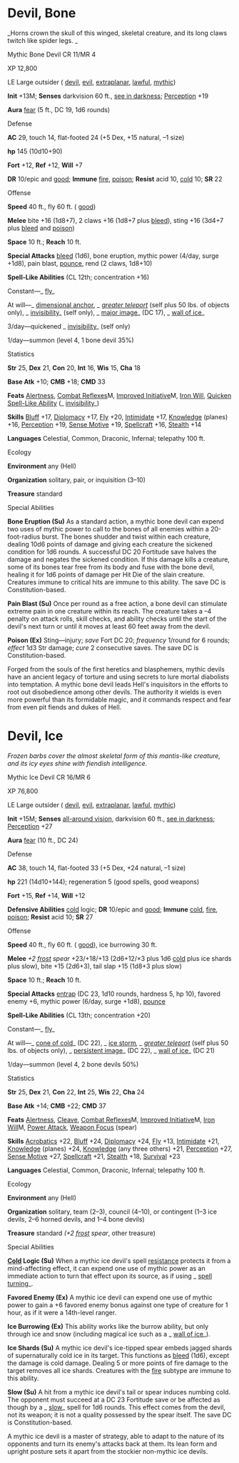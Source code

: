# Devil, Bone

_Horns crown the skull of this winged, skeletal creature, and its long claws twitch like spider legs. _

Mythic Bone Devil CR 11/MR 4

XP 12,800

LE Large outsider ( [devil](/pathfinderRPG/prd/monsters/creatureTypes.html#_devil-subtype), [evil](/pathfinderRPG/prd/monsters/creatureTypes.html#_evil-subtype), [extraplanar](/pathfinderRPG/prd/monsters/creatureTypes.html#_extraplanar-subtype), [lawful](/pathfinderRPG/prd/monsters/creatureTypes.html#_lawful-subtype), [mythic](/pathfinderRPG/prd/mythicAdventures/mythicMonsters.html#_mythic-subtype))

**Init** +13M; **Senses** darkvision 60 ft., [see in darkness](/pathfinderRPG/prd/monsters/universalMonsterRules.html#_see-in-darkness); [Perception](/pathfinderRPG/prd/skills/perception.html#_perception) +19

**Aura** [fear](/pathfinderRPG/prd/monsters/universalMonsterRules.html#_fear) (5 ft., DC 19, 1d6 rounds)

Defense

**AC** 29, touch 14, flat-footed 24 (+5 Dex, +15 natural, –1 size)

**hp** 145 (10d10+90)

**Fort** +12, **Ref** +12, **Will** +7

**DR** 10/epic and [good](/pathfinderRPG/prd/monsters/creatureTypes.html#_good-subtype); **Immune** [fire](/pathfinderRPG/prd/monsters/creatureTypes.html#_fire-subtype), [poison](/pathfinderRPG/prd/monsters/universalMonsterRules.html#_poison); **Resist** acid 10, [cold](/pathfinderRPG/prd/monsters/creatureTypes.html#_cold-subtype) 10; **SR** 22

Offense

**Speed** 40 ft., fly 60 ft. ( [good](/pathfinderRPG/prd/monsters/creatureTypes.html#_good-subtype))

**Melee** bite +16 (1d8+7), 2 claws +16 (1d8+7 plus [bleed](/pathfinderRPG/prd/monsters/universalMonsterRules.html#_bleed)), sting +16 (3d4+7 plus [bleed](/pathfinderRPG/prd/monsters/universalMonsterRules.html#_bleed) and [poison](/pathfinderRPG/prd/monsters/universalMonsterRules.html#_poison))

**Space** 10 ft.; **Reach** 10 ft.

**Special Attacks** [bleed](/pathfinderRPG/prd/monsters/universalMonsterRules.html#_bleed) (1d6), bone eruption, mythic power (4/day, surge +1d8), pain blast, [pounce](/pathfinderRPG/prd/monsters/universalMonsterRules.html#_pounce), rend (2 claws, 1d8+10)

**Spell-Like Abilities** (CL 12th; concentration +16)

Constant—_ [fly](/pathfinderRPG/prd/spells/fly.html)_

At will—_ [dimensional anchor](/pathfinderRPG/prd/spells/dimensionalAnchor.html#_dimensional)_, _ [greater teleport](/pathfinderRPG/prd/spells/teleport.html#_teleport-greater)_ (self plus 50 lbs. of objects only), _ [invisibility](/pathfinderRPG/prd/spells/invisibility.html#_invisibility)_ (self only), _ [major image](/pathfinderRPG/prd/spells/majorImage.html#_major-image)_ (DC 17), _ [wall of ice](/pathfinderRPG/prd/spells/wallOfIce.html#_wall-of-ice)_

3/day—quickened _ [invisibility](/pathfinderRPG/prd/spells/invisibility.html#_invisibility)_ (self only)

1/day—summon (level 4, 1 bone devil 35%)

Statistics

**Str** 25, **Dex** 21, **Con** 20, **Int** 16, **Wis** 15, **Cha** 18

**Base Atk** +10; **CMB** +18; **CMD** 33

**Feats** [Alertness](/pathfinderRPG/prd/feats.html#_alertness), [Combat Reflexes](/pathfinderRPG/prd/mythicAdventures/mythicFeats.html#_combat-reflexes-mythic)M, [Improved Initiative](/pathfinderRPG/prd/mythicAdventures/mythicFeats.html#_improved-initiative-mythic)M, [Iron Will](/pathfinderRPG/prd/feats.html#_iron-will), [Quicken Spell-Like Ability](/pathfinderRPG/prd/monsters/monsterFeats.html#_quicken-spell-like-ability) (_ [invisibility](/pathfinderRPG/prd/spells/invisibility.html#_invisibility)_)

**Skills** [Bluff](/pathfinderRPG/prd/skills/bluff.html#_bluff) +17, [Diplomacy](/pathfinderRPG/prd/skills/diplomacy.html#_diplomacy) +17, [Fly](/pathfinderRPG/prd/skills/fly.html#_fly) +20, [Intimidate](/pathfinderRPG/prd/skills/intimidate.html#_intimidate) +17, [Knowledge](/pathfinderRPG/prd/skills/knowledge.html#_knowledge) (planes) +16, [Perception](/pathfinderRPG/prd/skills/perception.html#_perception) +19, [Sense Motive](/pathfinderRPG/prd/skills/senseMotive.html#_sense-motive) +19, [Spellcraft](/pathfinderRPG/prd/skills/spellcraft.html#_spellcraft) +16, [Stealth](/pathfinderRPG/prd/skills/stealth.html#_stealth) +14

**Languages** Celestial, Common, Draconic, Infernal; telepathy 100 ft.

Ecology

**Environment** any (Hell)

**Organization** solitary, pair, or inquisition (3–10)

**Treasure** standard

Special Abilities

**Bone Eruption (Su)** As a standard action, a mythic bone devil can expend two uses of mythic power to call to the bones of all enemies within a 20-foot-radius burst. The bones shudder and twist within each creature, dealing 10d6 points of damage and giving each creature the sickened condition for 1d6 rounds. A successful DC 20 Fortitude save halves the damage and negates the sickened condition. If this damage kills a creature, some of its bones tear free from its body and fuse with the bone devil, healing it for 1d6 points of damage per Hit Die of the slain creature. Creatures immune to critical hits are immune to this ability. The save DC is Constitution-based.

**Pain Blast (Su)** Once per round as a free action, a bone devil can stimulate extreme pain in one creature within its reach. The creature takes a –4 penalty on attack rolls, skill checks, and ability checks until the start of the devil's next turn or until it moves at least 60 feet away from the devil.

**Poison (Ex)** Sting—injury; _save_ Fort DC 20; _frequency_ 1/round for 6 rounds; _effect_ 1d3 Str damage; _cure_ 2 consecutive saves. The save DC is Constitution-based.

Forged from the souls of the first heretics and blasphemers, mythic devils have an ancient legacy of torture and using secrets to lure mortal diabolists into temptation. A mythic bone devil leads Hell's inquisitors in the efforts to root out disobedience among other devils. The authority it wields is even more powerful than its formidable magic, and it commands respect and fear from even pit fiends and dukes of Hell.

# Devil, Ice

_Frozen barbs cover the almost skeletal form of this mantis-like creature, and its icy eyes shine with fiendish intelligence._

Mythic Ice Devil CR 16/MR 6

XP 76,800

LE Large outsider ( [devil](/pathfinderRPG/prd/monsters/creatureTypes.html#_devil-subtype), [evil](/pathfinderRPG/prd/monsters/creatureTypes.html#_evil-subtype), [extraplanar](/pathfinderRPG/prd/monsters/creatureTypes.html#_extraplanar-subtype), [lawful](/pathfinderRPG/prd/monsters/creatureTypes.html#_lawful-subtype), [mythic](/pathfinderRPG/prd/mythicAdventures/mythicMonsters.html#_mythic-subtype))

**Init** +15M; **Senses** [all-around vision](/pathfinderRPG/prd/monsters/universalMonsterRules.html#_all-around-vision), darkvision 60 ft., [see in darkness](/pathfinderRPG/prd/monsters/universalMonsterRules.html#_see-in-darkness); [Perception](/pathfinderRPG/prd/skills/perception.html#_perception) +27

**Aura** [fear](/pathfinderRPG/prd/monsters/universalMonsterRules.html#_fear) (10 ft., DC 24)

Defense

**AC** 38, touch 14, flat-footed 33 (+5 Dex, +24 natural, –1 size)

**hp** 221 (14d10+144); regeneration 5 (good spells, good weapons)

**Fort** +15, **Ref** +14, **Will** +12

**Defensive Abilities** [cold](/pathfinderRPG/prd/monsters/creatureTypes.html#_cold-subtype) logic; **DR** 10/epic and [good](/pathfinderRPG/prd/monsters/creatureTypes.html#_good-subtype); **Immune** [cold](/pathfinderRPG/prd/monsters/creatureTypes.html#_cold-subtype), [fire](/pathfinderRPG/prd/monsters/creatureTypes.html#_fire-subtype), [poison](/pathfinderRPG/prd/monsters/universalMonsterRules.html#_poison); **Resist** acid 10; **SR** 27

Offense

**Speed** 40 ft., fly 60 ft. ( [good](/pathfinderRPG/prd/monsters/creatureTypes.html#_good-subtype)), ice burrowing 30 ft.

**Melee** _+2 [frost](/pathfinderRPG/prd/magicItems/weapons.html#_weapons-frost) spear_ +23/+18/+13 (2d6+12/×3 plus 1d6 [cold](/pathfinderRPG/prd/monsters/creatureTypes.html#_cold-subtype) plus ice shards plus slow), bite +15 (2d6+3), tail slap +15 (1d8+3 plus slow)

**Space** 10 ft.; **Reach** 10 ft.

**Special Attacks** [entrap](/pathfinderRPG/prd/monsters/universalMonsterRules.html#_entrap-(ex-or-su)) (DC 23, 1d10 rounds, hardness 5, hp 10), favored enemy +6, mythic power (6/day, surge +1d8), [pounce](/pathfinderRPG/prd/monsters/universalMonsterRules.html#_pounce)

**Spell-Like Abilities** (CL 13th; concentration +20)

Constant—_ [fly](/pathfinderRPG/prd/spells/fly.html)_

At will—_ [cone of cold](/pathfinderRPG/prd/spells/coneOfCold.html#_cone-of-cold)_ (DC 22), _ [ice storm](/pathfinderRPG/prd/spells/iceStorm.html#_ice-storm)_, _ [greater teleport](/pathfinderRPG/prd/spells/teleport.html#_teleport-greater)_ (self plus 50 lbs. of objects only), _ [persistent image](/pathfinderRPG/prd/spells/persistentImage.html#_persistent-image)_ (DC 22), _ [wall of ice](/pathfinderRPG/prd/spells/wallOfIce.html#_wall-of-ice)_ (DC 21)

1/day—summon (level 4, 2 bone devils 50%)

Statistics

**Str** 25, **Dex** 21, **Con** 22, **Int** 25, **Wis** 22, **Cha** 24

**Base Atk** +14; **CMB** +22; **CMD** 37

**Feats** [Alertness](/pathfinderRPG/prd/feats.html#_alertness), [Cleave](/pathfinderRPG/prd/feats.html#_cleave), [Combat Reflexes](/pathfinderRPG/prd/mythicAdventures/mythicFeats.html#_combat-reflexes-mythic)M, [Improved Initiative](/pathfinderRPG/prd/mythicAdventures/mythicFeats.html#_improved-initiative-mythic)M, [Iron Will](/pathfinderRPG/prd/mythicAdventures/mythicFeats.html#_iron-will-mythic)M, [Power Attack](/pathfinderRPG/prd/feats.html#_power-attack), [Weapon Focus](/pathfinderRPG/prd/feats.html#_weapon-focus) (spear)

**Skills** [Acrobatics](/pathfinderRPG/prd/skills/acrobatics.html#_acrobatics) +22, [Bluff](/pathfinderRPG/prd/skills/bluff.html#_bluff) +24, [Diplomacy](/pathfinderRPG/prd/skills/diplomacy.html#_diplomacy) +24, [Fly](/pathfinderRPG/prd/skills/fly.html#_fly) +13, [Intimidate](/pathfinderRPG/prd/skills/intimidate.html#_intimidate) +21, [Knowledge](/pathfinderRPG/prd/skills/knowledge.html#_knowledge) (planes) +24, [Knowledge](/pathfinderRPG/prd/skills/knowledge.html#_knowledge) (any three others) +21, [Perception](/pathfinderRPG/prd/skills/perception.html#_perception) +27, [Sense Motive](/pathfinderRPG/prd/skills/senseMotive.html#_sense-motive) +27, [Spellcraft](/pathfinderRPG/prd/skills/spellcraft.html#_spellcraft) +21, [Stealth](/pathfinderRPG/prd/skills/stealth.html#_stealth) +18, [Survival](/pathfinderRPG/prd/skills/survival.html#_survival) +23

**Languages** Celestial, Common, Draconic, Infernal; telepathy 100 ft.

Ecology

**Environment** any (Hell)

**Organization** solitary, team (2–3), council (4–10), or contingent (1–3 ice devils, 2–6 horned devils, and 1–4 bone devils)

**Treasure** standard _(+2 [frost](/pathfinderRPG/prd/magicItems/weapons.html#_weapons-frost) spear_, other treasure)

Special Abilities

**[Cold](/pathfinderRPG/prd/monsters/creatureTypes.html#_cold-subtype) Logic (Su)** When a mythic ice devil's spell [resistance](/pathfinderRPG/prd/monsters/universalMonsterRules.html#_resistance) protects it from a mind-affecting effect, it can expend one use of mythic power as an immediate action to turn that effect upon its source, as if using _ [spell turning](/pathfinderRPG/prd/spells/spellTurning.html#_spell-turning)_.

**Favored Enemy (Ex)** A mythic ice devil can expend one use of mythic power to gain a +6 favored enemy bonus against one type of creature for 1 hour, as if it were a 14th-level ranger.

**Ice Burrowing (Ex)** This ability works like the burrow ability, but only through ice and snow (including magical ice such as a _ [wall of ice](/pathfinderRPG/prd/spells/wallOfIce.html#_wall-of-ice)_).

**Ice Shards (Su)** A mythic ice devil's ice-tipped spear embeds jagged shards of supernaturally cold ice in its target. This functions as [bleed](/pathfinderRPG/prd/monsters/universalMonsterRules.html#_bleed) (1d6), except the damage is cold damage. Dealing 5 or more points of fire damage to the target removes all ice shards. Creatures with the [fire](/pathfinderRPG/prd/monsters/creatureTypes.html#_fire-subtype) subtype are immune to this ability.

**Slow (Su)** A hit from a mythic ice devil's tail or spear induces numbing cold. The opponent must succeed at a DC 23 Fortitude save or be affected as though by a _ [slow](/pathfinderRPG/prd/spells/slow.html#_slow)_ spell for 1d6 rounds. This effect comes from the devil, not its weapon; it is not a quality possessed by the spear itself. The save DC is Constitution-based.

A mythic ice devil is a master of strategy, able to adapt to the nature of its opponents and turn its enemy's attacks back at them. Its lean form and upright posture sets it apart from the stockier non-mythic ice devils.

